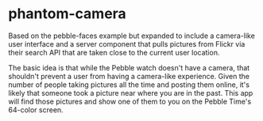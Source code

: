 phantom-camera
==============

Based on the pebble-faces example but expanded to include a camera-like
user interface and a server component that pulls pictures from Flickr
via their search API that are taken close to the current user location.

The basic idea is that while the Pebble watch doesn't have a camera,
that shouldn't prevent a user from having a camera-like experience.
Given the number of people taking pictures all the time and posting
them online, it's likely that someone took a picture near where you are
in the past.  This app will find those pictures and show one of them
to you on the Pebble Time's 64-color screen.

